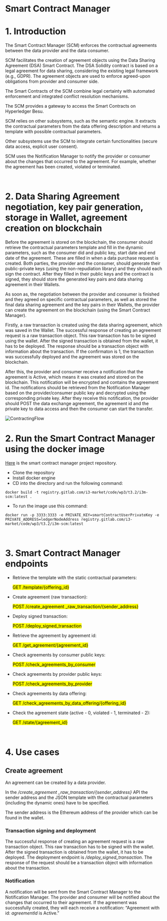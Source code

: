 <!---
#  Copyright 2020-2022 i3-MARKET Consortium:
#
#  ATHENS UNIVERSITY OF ECONOMICS AND BUSINESS - RESEARCH CENTER
#  ATOS SPAIN SA
#  EUROPEAN DIGITAL SME ALLIANCE
#  GFT ITALIA SRL
#  GUARDTIME OU
#  HOP UBIQUITOUS SL
#  IBM RESEARCH GMBH
#  IDEMIA FRANCE
#  SIEMENS AKTIENGESELLSCHAFT
#  SIEMENS SRL
#  TELESTO TECHNOLOGIES PLIROFORIKIS KAI EPIKOINONION EPE
#  UNIVERSITAT POLITECNICA DE CATALUNYA
#  UNPARALLEL INNOVATION LDA
#
#  Licensed under the Apache License, Version 2.0 (the "License");
#  you may not use this file except in compliance with the License.
#  You may obtain a copy of the License at
#
#  http://www.apache.org/licenses/LICENSE-2.0
#
#  Unless required by applicable law or agreed to in writing, software
#  distributed under the License is distributed on an "AS IS" BASIS,
#  WITHOUT WARRANTIES OR CONDITIONS OF ANY KIND, either express or implied.
#  See the License for the specific language governing permissions and
#  limitations under the License.
#
-->

# Smart Contract Manager

# 1. Introduction

The Smart Contract Manager (SCM) enforces the contractual agreements between the data provider and the data consumer.

SCM facilitates the creation of agreement objects using the Data Sharing Agreement (DSA) Smart Contract. The DSA Solidity contract is based on a legal agreement for data sharing, considering the existing legal framework (e.g., GDPR). The agreement objects are used to enforce agreed-upon obligations from provider and consumer side. 

The Smart Contracts of the SCM combine legal certainty with automated enforcement and integrated conflict resolution mechanisms. 

The SCM provides a gateway to access the Smart Contracts on Hyperledger Besu. 

SCM relies on other subsystems, such as the semantic engine. It extracts the contractual parameters from the data offering description and returns a template with possible contractual parameters. 

Other subsystems use the SCM to integrate certain functionalities (secure data access, explicit user consent).

SCM uses the Notification Manager to notify the provider or consumer about the changes that occurred to the agreement. For example, whether the agreement has been created, violated or terminated.

<br/>

# 2. Data Sharing Agreement negotiation, key pair generation, storage in Wallet, agreement creation on blockchain 

Before the agreement is stored on the blockchain, the consumer should retrieve the contractual parameters template and fill in the dynamic parameters, such as the consumer did and public key, start date and end date of the agreement. These are filled in when a data purchase request is created. Both parties, the provider and the consumer, should generate their public-private keys (using the non-repudiation library) and they should each sign the contract. After they filled in their public keys and the contract is signed, they should store the generated key pairs and data sharing agreement in their Wallets.

As soon as, the negotiation between the provider and consumer is finished and they agreed on specific contractual parameters, as well as stored the final data sharing agreement and the key pairs in their Wallets, the provider can create the agreement on the blockchain (using the Smart Contract Manager).

Firstly, a raw transaction is created using the data sharing agreement, which was saved in the Wallet. The successful response of creating an agreement request is a raw transaction object. This raw transaction has to be signed using the wallet. After the signed transaction is obtained from the wallet, it has to be deployed. The response should be a transaction object with information about the transaction. If the confirmaton is 1, the transaction was successfully deployed and the agreement was stored on the blockchain.

After this, the provider and consumer receive a notification that the agreement is Active, which means it was created and stored on the blockchain. This notification will be encrypted and contains the agreement id. The notifications should be retrieved from the Notification Manager based on the provider/consumer public key and decrypted using the corresponding private key. After they receive this notification, the provider should POST the data exchange agreement, the agreement id and the private key to data access and then the consumer can start the transfer.

![ContractingFlow](./docs/ContractingFlow.png)

# 2. Run the Smart Contract Manager using the docker image

[Here](https://gitlab.com/i3-market/code/wp3/t3.2/i3m-scm) is the smart contract manager project repository.

+ Clone the repository
+ Install docker engine
+ CD into the directory and run the following command:

```
docker build -t registry.gitlab.com/i3-market/code/wp3/t3.2/i3m-scm:latest .
```

+ To run the image use this command:

```
docker run -p 3333:3333 -e PRIVATE_KEY=smartContractUserPrivateKey -e PRIVATE_ADDRESS=ledgerNodeAddress registry.gitlab.com/i3-market/code/wp3/t3.2/i3m-scm:latest
```

<br/>

# 3. Smart Contract Manager endpoints

+ Retrieve the template with the static contractual parameters:
  
    <mark>GET /template/{offering_id}</mark>

+ Create agreement (raw transaction):
  
    <mark>POST /create_agreement _raw_transaction/{sender_address}</mark>

+ Deploy signed transaction:

    <mark>POST /deploy_signed_transaction<mark>

+ Retrieve the agreement by agreement id:

    <mark>GET /get_agreement/{agreement_id}<mark>

+ Check agreements by consumer public keys:

    <mark>POST /check_agreements_by_consumer <mark>

+ Check agreements by provider public keys:

    <mark>POST /check_agreements_by_provider <mark>

+ Check agreements by data offering:

    <mark>GET /check_agreements_by_data_offering/{offering_id} <mark>

+ Check the agreement state (active - 0, violated - 1, terminated - 2):

    <mark>GET /state/{agreement_id}<mark>


<br/>

# 4. Use cases

## Create agreement

An agreement can be created by a data provider.

In the */create_agreement _raw_transaction/{sender_address}* API the sender address and the JSON template with the contractual parameters (including the dynamic ones) have to be specified.

The sender address is the Ethereum address of the provider which can be found in the wallet.

### Transaction signing and deployment

The successful response of creating an agreement request is a raw transaction object. This raw transaction has to be signed with the wallet. After the signed transaction is obtained from the wallet, it has to be deployed. The deployment endpoint is */deploy_signed_transaction*. The response of the request should be a transaction object with information about the transaction.

### Notification

A notification will be sent from the Smart Contract Manager to the Notification Manager. The provider and consumer will be notified about the changes that occurred to their agreement. If the agreement was successfully created, they will each receive a notification: “Agreement with id: *agreementId* is Active.”
<br/><br/>

